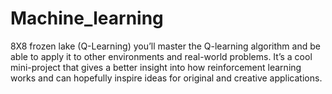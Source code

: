 # Machine_learning
8X8 frozen lake (Q-Learning) you’ll master the Q-learning algorithm and be able to apply it to other environments and real-world problems. It’s a cool mini-project that gives a better insight into how reinforcement learning works and can hopefully inspire ideas for original and creative applications.
